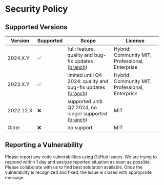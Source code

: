 # Security Policy

## Supported Versions
| Version   | Supported          | Scope                                                                                                                      | License                                         |
|-----------|--------------------|----------------------------------------------------------------------------------------------------------------------------|-------------------------------------------------|
| 2024.X.Y  | :white_check_mark: | full: feature, quality and bug-fix updates ([branch](https://github.com/QuestPDF/QuestPDF))                                | Hybrid: Community MIT, Professional, Enterprise |
| 2023.X.Y  | :white_check_mark: | limited until Q4 2024: quality and bug-fix updates ([branch](https://github.com/QuestPDF/QuestPDF))                                | Hybrid: Community MIT, Professional, Enterprise |
| 2022.12.X | :x: | supported until Q2 2024, no longer supported ([branch](https://github.com/QuestPDF/QuestPDF/tree/2022.12.X-support)) | MIT                                             |
| Older     | :x:                | no support                                                                                                                 | MIT                                             |


## Reporting a Vulnerability

Please report any code vulnerabilities using GitHub Issues. We are trying to respond within 1 day and analyze reported situation as soon as possible.
Please collaborate with us to find best solutation available.
Once the vulnerability is recognized and fixed, the issue is closed with appropraite message. 
